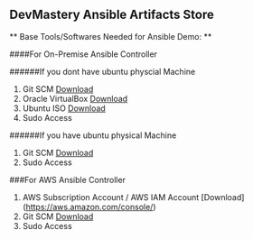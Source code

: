 ## DevMastery Ansible Artifacts Store


** Base Tools/Softwares Needed for Ansible Demo: **

####For On-Premise Ansible Controller

######If you dont have ubuntu physcial Machine
1. Git SCM [Download](https://git-scm.com/downloads)
2. Oracle VirtualBox [Download](http://www.oracle.com/technetwork/server-storage/virtualbox/downloads/index.html)
3. Ubuntu ISO [Download](http://www.ubuntu.com/download/desktop)
4. Sudo Access
  
######If you have ubuntu physical Machine
1. Git SCM [Download](https://git-scm.com/downloads)
2. Sudo Access


###For AWS Ansible Controller

1. AWS Subscription Account / AWS IAM Account [Download] (https://aws.amazon.com/console/)
2. Git SCM  [Download](https://git-scm.com/downloads)
3. Sudo Access
